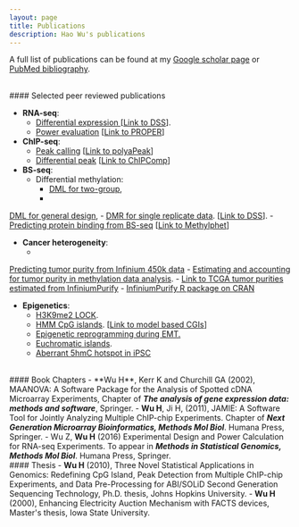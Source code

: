 ```yaml
---
layout: page
title: Publications
description: Hao Wu's publications
---
```


A full list of publications can be found at my
[Google scholar page](http://scholar.google.com/citations?user=tZuI7loAAAAJ&hl=en)
or [PubMed bibliography](http://www.ncbi.nlm.nih.gov/sites/myncbi/hao.wu.5/bibliography/47862678/public/?sort=date&direction=descending).


<br>
#### Selected peer reviewed publications

- **RNA-seq**:
	- <a href="http://www.ncbi.nlm.nih.gov/pubmed/23001152">Differential expression </a> [<a href="http://bioconductor.org/packages/release/bioc/html/DSS.html">Link to DSS</a>].
	- <a href="http://www.ncbi.nlm.nih.gov/pubmed/25273110">Power evaluation</a> [<a href="http://bioconductor.org/packages/release/bioc/html/PROPER.html">Link to PROPER</a>]
- **ChIP-seq**:
	- <a href="http://www.ncbi.nlm.nih.gov/pubmed/24608116">Peak calling</a>
[<a href="http://web1.sph.emory.edu/users/hwu30/software/polyaPeak.html">Link to polyaPeak</a>]
	- <a href="http://www.ncbi.nlm.nih.gov/pubmed/25682068">Differential peak</a>
[<a href="http://bioconductor.org/packages/devel/bioc/html/ChIPComp.html">Link to ChIPComp</a>]
- **BS-seq**:
	- Differential methylation: 
		- <a href="http://nar.oxfordjournals.org/lookup/pmid?view=long&pmid=24561809">DML for two-group</a>,
		- <a href="http://bioinformatics.oxfordjournals.org/content/early/2016/01/27/bioinformatics.btw026.abstract">
DML for general design</a>,
		- <a href="http://nar.oxfordjournals.org/content/early/2015/07/15/nar.gkv715.abstract">
DMR for single replicate data</a>.
 [<a href="http://bioconductor.org/packages/release/bioc/html/DSS.html">Link to DSS</a>].
		- <a href="http://www.ncbi.nlm.nih.gov/pubmed/25722376">Predicting protein binding from BS-seq</a>
[<a href="https://github.com/benliemory/Methylphet">Link to Methylphet</a>]
- **Cancer heterogeneity**:
	- <a href="http://www.ncbi.nlm.nih.gov/pubmed/?term=Predicting+tumor+purity+from+methylation+microarray+data">
Predicting tumor purity from Infinium 450k data</a>
	- <a href="https://genomebiology.biomedcentral.com/articles/10.1186/s13059-016-1143-5">
Estimating and accounting for tumor purity in methylation data analysis</a>.
		- <a href="https://zenodo.org/record/253193#.WMC8-3iZ6bk">Link to TCGA tumor purities estimated from InfiniumPurify</a>
		- <a href="https://cran.r-project.org/web/packages/InfiniumPurify/index.html">InfiniumPurify R package on CRAN</a>
- **Epigenetics**:
	- <a href="http://www.ncbi.nlm.nih.gov/pubmed/19151716">H3K9me2 LOCK</a>.
	- <a href="http://www.ncbi.nlm.nih.gov/pubmed/20212320">HMM CpG islands</a>.
[<a href="http://web1.sph.emory.edu/users/hwu30/software/makeCGI/index.html">Link to model based CGIs</a>]
	- <a href="http://www.ncbi.nlm.nih.gov/pubmed/21725293">Epigenetic reprogramming during EMT.</a>
	- <a href="http://www.ncbi.nlm.nih.gov/pubmed/23102236">Euchromatic islands</a>.
	- <a href="http://www.ncbi.nlm.nih.gov/pubmed/23685628">Aberrant 5hmC hotspot in iPSC</a>

<br>
#### Book Chapters
- **Wu H**, Kerr K and Churchill GA (2002), MAANOVA:
 A Software Package for the Analysis of Spotted cDNA Microarray Experiments, 
    Chapter of <i><b> The analysis of gene expression data: methods and software</i></b>, Springer.  
- <b>Wu H</b>, Ji H, (2011), JAMIE: A Software Tool for Jointly Analyzing Multiple ChIP-chip Experiments.
Chapter of <i><b>Next Generation Microarray Bioinformatics, Methods Mol Biol</b></i>. Humana Press, Springer.
- Wu Z, <b>Wu H</b> (2016) Experimental Design and Power Calculation for RNA-seq Experiments.
To appear in <b><i>Methods in Statistical Genomics, Methods Mol Biol</i></b>. Humana Press, Springer.

<br>
#### Thesis
- <b> Wu H</b> (2010), Three Novel Statistical Applications in Genomics: Redefining CpG Island,
  Peak Detection from Multiple ChIP-chip Experiments, and Data Pre-Processing for ABI/SOLiD
  Second Generation Sequencing Technology, Ph.D. thesis, Johns Hopkins University.
- <b> Wu H</b> (2000), Enhancing Electricity Auction Mechanism with FACTS devices,
  Master's thesis, Iowa State University. 